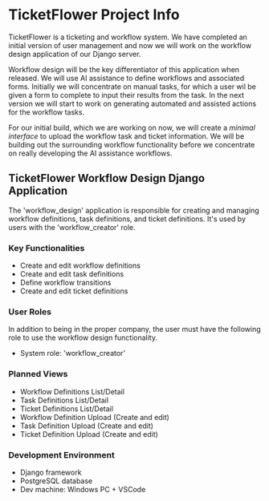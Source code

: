 # TicketFlower Project Info

TicketFlower is a ticketing and workflow system. We have completed an initial version of user management and now we will work on the workflow design application of our Django server.

Workflow design will be the key differentiator of this application when released.  We will use AI assistance to define workflows and associated forms. Initially we will concentrate on manual tasks, for which a user wil be given a form to complete to input their results from the task. In the next version we will start to work on generating automated and assisted actions for the workflow tasks.

For our initial build, which we are working on now, we will create a _minimal interface_ to upload the workflow task and ticket information. We will be building out the surrounding workflow functionality before we concentrate on really developing the AI assistance workflows.

## TicketFlower Workflow Design Django Application

The 'workflow_design' application is responsible for creating and managing workflow definitions, task definitions, and ticket definitions. It's used by users with the 'workflow_creator' role.

### Key Functionalities

- Create and edit workflow definitions
- Create and edit task definitions
- Define workflow transitions
- Create and edit ticket definitions

### User Roles

In addition to being in the proper company, the user must have the following role to use the workflow design functionality.

- System role: 'workflow_creator'

### Planned Views

- Workflow Definitions List/Detail
- Task Definitions List/Detail
- Ticket Definitions List/Detail
- Workflow Definition Upload (Create and edit)
- Task Definition Upload (Create and edit)
- Ticket Definition Upload (Create and edit)

### Development Environment

- Django framework
- PostgreSQL database
- Dev machine: Windows PC + VSCode